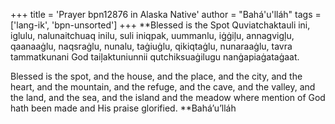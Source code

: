 +++
title = 'Prayer bpn12876 in Alaska Native'
author = "Bahá'u'lláh"
tags = ['lang-ik', 'bpn-unsorted']
+++
**Blessed is the Spot 
Quviatchaktauli ini, iglulu, nalunaitchuaq inilu, suli iniqpak, uummanlu, iġġiļu, annagvigļu, qaanaaġlu, naqsraġlu, nunalu, taġiuġlu, qikiqtaġlu, nunaraaġlu, tavra tammatkunani God taiļaktuniunnii qutchiksuaġilugu nanġapiaġataġaat.

Blessed is the spot, and the house, and the place, and the city, and the heart, and the mountain, and the refuge, and the cave, and the valley, and the land, and the sea, and the island and the meadow where mention of God hath been made and His praise glorified.
**Bahá’u’lláh

